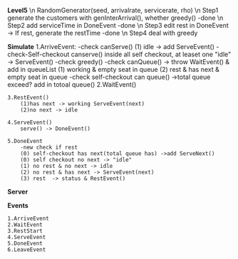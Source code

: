 **Level5**
\n RandomGenerator(seed, arrivalrate, servicerate, rho)
\n Step1 generate the customers with genInterArrival(), whether greedy() -done
\n Step2 add serviceTime in DoneEvent -done
\n Step3 edit rest in DoneEvent -> If rest, generate the restTime -done
\n Step4 deal with greedy

**Simulate**
    1.ArriveEvent:
        -check canServe() 
            (1) idle -> add ServeEvent()
        -check-Self-checkout canserve()
            inside all self checkout, at leaset one "idle" -> ServeEvent()
        -check greedy()
        -check canQueue() -> throw WaitEvent() & add in queueList
            (1) working & empty seat in queue
            (2) rest & has next & empty seat in queue
        -check self-checkout can queue() ->total queue exceed?
            add in totoal queue()
    2.WaitEvent()

    3.RestEvent()
        (1)has next -> working ServeEvent(next)
        (2)no next -> idle

    4.ServeEvent()
        serve() -> DoneEvent()
    
    5.DoneEvent
        -new check if rest
        (0) self-checkout has next(total queue has) ->add ServeNext()
        (0) self checkout no next -> "idle"
        (1) no rest & no next -> idle
        (2) no rest & has next -> ServeEvent(next)
        (3) rest  -> status & RestEvent()



**Server**


**Events**

    1.ArriveEvent
    2.WaitEvent
    3.RestStart
    4.ServeEvent
    5.DoneEvent
    6.LeaveEvent
